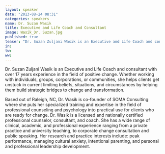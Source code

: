 ```yaml
---
layout: speaker
date: "2013-08-24 08:31"
categories: speakers
name: Dr. Suzan Wasik
title: Executive and Life Coach and Consultant
image: Wasik_Dr. Suzan.jpg
published: true
teaser: "Dr. Suzan Zuljani Wasik is an Executive and Life Coach and consultant with over 17 years experience in the field of positive change. Whether working with individuals, groups, corporations, or communities, she helps clients get unstuck in current limiting beliefs, situations, and circumstances by helping them build strategic bridges to change and transformation."
in:
tw:
ww: 
---
```


Dr. Suzan Zuljani Wasik is an Executive and Life Coach and consultant with over 17 years experience in the field of positive change. Whether working with individuals, groups, corporations, or communities, she helps clients get unstuck in current limiting beliefs, situations, and circumstances by helping them build strategic bridges to change and transformation.

Based out of Raleigh, NC, Dr. Wasik is co-founder of SOMA Consulting where she puts her specialized training and expertise in the field of professional counseling and psychology into practical use for clients who are ready for change. Dr. Wasik is a licensed and nationally certified professional counselor, consultant, and coach.  She has a wide range of clinical, academic, and professional experience ranging from a private practice and university teaching, to corporate change consultation and public speaking. Her research and practice interests include: peak performance, managing cultural anxiety, intentional parenting, and personal and professional leadership development.